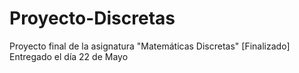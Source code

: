 # Proyecto-Discretas
Proyecto final de la asignatura "Matemáticas Discretas" [Finalizado]
Entregado el día 22 de Mayo
